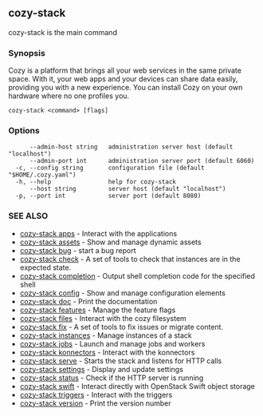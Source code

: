 ## cozy-stack

cozy-stack is the main command

### Synopsis

Cozy is a platform that brings all your web services in the same private space.
With it, your web apps and your devices can share data easily, providing you
with a new experience. You can install Cozy on your own hardware where no one
profiles you.

```
cozy-stack <command> [flags]
```

### Options

```
      --admin-host string   administration server host (default "localhost")
      --admin-port int      administration server port (default 6060)
  -c, --config string       configuration file (default "$HOME/.cozy.yaml")
  -h, --help                help for cozy-stack
      --host string         server host (default "localhost")
  -p, --port int            server port (default 8080)
```

### SEE ALSO

* [cozy-stack apps](cozy-stack_apps.md)	 - Interact with the applications
* [cozy-stack assets](cozy-stack_assets.md)	 - Show and manage dynamic assets
* [cozy-stack bug](cozy-stack_bug.md)	 - start a bug report
* [cozy-stack check](cozy-stack_check.md)	 - A set of tools to check that instances are in the expected state.
* [cozy-stack completion](cozy-stack_completion.md)	 - Output shell completion code for the specified shell
* [cozy-stack config](cozy-stack_config.md)	 - Show and manage configuration elements
* [cozy-stack doc](cozy-stack_doc.md)	 - Print the documentation
* [cozy-stack features](cozy-stack_features.md)	 - Manage the feature flags
* [cozy-stack files](cozy-stack_files.md)	 - Interact with the cozy filesystem
* [cozy-stack fix](cozy-stack_fix.md)	 - A set of tools to fix issues or migrate content.
* [cozy-stack instances](cozy-stack_instances.md)	 - Manage instances of a stack
* [cozy-stack jobs](cozy-stack_jobs.md)	 - Launch and manage jobs and workers
* [cozy-stack konnectors](cozy-stack_konnectors.md)	 - Interact with the konnectors
* [cozy-stack serve](cozy-stack_serve.md)	 - Starts the stack and listens for HTTP calls
* [cozy-stack settings](cozy-stack_settings.md)	 - Display and update settings
* [cozy-stack status](cozy-stack_status.md)	 - Check if the HTTP server is running
* [cozy-stack swift](cozy-stack_swift.md)	 - Interact directly with OpenStack Swift object storage
* [cozy-stack triggers](cozy-stack_triggers.md)	 - Interact with the triggers
* [cozy-stack version](cozy-stack_version.md)	 - Print the version number

